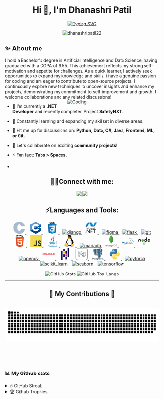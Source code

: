 <h1 align="center" color=#FF00FF>Hi 👋, I'm Dhanashri Patil</h1>

<p align="center">
  <a href="https://git.io/typing-svg"><img src="https://readme-typing-svg.demolab.com?font=Bungee+Spice&duration=2000&pause=1000&center=true&vCenter=true&random=false&width=435&lines=Data+Analyst;Python+Developer;Front-End+Developer;.Net+Developer;Open+Source+Enthusiast" alt="Typing SVG" /></a>
</p>
<p align="center"> <img src="https://komarev.com/ghpvc/?username=dhanashripatil22&label=Profile%20views&color=0e75b6&style=flat" alt="dhanashripatil22" /> </p>

<h2 align=""> ✨ About me </h2> 
I hold a Bachelor's degree in Artificial Intelligence and Data Science, having graduated with a CGPA of 9.55. This achievement reflects my strong self-motivation and appetite for challenges. As a quick learner, I actively seek opportunities to expand my knowledge and skills. I have a genuine passion for coding and am eager to contribute to open-source projects. I continuously explore new techniques to uncover insights and enhance my projects, demonstrating my commitment to self-improvement and growth. I welcome collaborations and any related discussions!
<img align="right" alt="Coding" width="300" src="https://startcoding.co.in/wp-content/uploads/2021/12/coding-for-kids.gif">

- 🔭 I'm currently a **.NET Developer** and recently completed Project **SafetyNXT**.

- 🌱 Constantly learning and expanding my skillset in diverse areas.

- 💬 Hit me up for discussions on: **Python, Data, C#, Java, Frontend, ML, or Git.**

- 👯 Let's collaborate on exciting **community projects!**

- ⚡ Fun fact: **Tabs > Spaces.**
- 

<h2 align="center">🤝🏻Connect with me:</h2>
<p align="center">
  <a href="https://linkedin.com/in/dhanashri-patil07">
   <img src="https://img.icons8.com/color/48/000000/linkedin.png"/>
  </a>
  <a href="mailto:dhanashripatil1607@gmail.com">
     <img src="https://img.icons8.com/color/48/000000/gmail.png"/>
  </a>
</p>

<h2 align="Center">⚡️Languages and Tools:</h2>
                  
<p align="center">
  <a href="https://www.cprogramming.com/" target="_blank" rel="noreferrer" style="margin: 0 5px;">
    <img src="https://raw.githubusercontent.com/devicons/devicon/master/icons/c/c-original.svg" alt="c" width="40" height="40"/>
  </a>
  <a href="https://www.w3schools.com/cpp/" target="_blank" rel="noreferrer" style="margin: 0 5px;">
    <img src="https://raw.githubusercontent.com/devicons/devicon/master/icons/cplusplus/cplusplus-original.svg" alt="cplusplus" width="40" height="40"/>
  </a>
  <a href="https://www.w3schools.com/css/" target="_blank" rel="noreferrer" style="margin: 0 5px;">
    <img src="https://raw.githubusercontent.com/devicons/devicon/master/icons/css3/css3-original-wordmark.svg" alt="css3" width="40" height="40"/>
  </a>
  <a href="https://www.djangoproject.com/" target="_blank" rel="noreferrer" style="margin: 0 5px;">
    <img src="https://cdn.worldvectorlogo.com/logos/django.svg" alt="django" width="40" height="40"/>
  </a>
  <a href="https://dotnet.microsoft.com/" target="_blank" rel="noreferrer" style="margin: 0 5px;">
    <img src="https://raw.githubusercontent.com/devicons/devicon/master/icons/dot-net/dot-net-original-wordmark.svg" alt="dotnet" width="40" height="40"/>
  </a>
  <a href="https://www.figma.com/" target="_blank" rel="noreferrer" style="margin: 0 5px;">
    <img src="https://www.vectorlogo.zone/logos/figma/figma-icon.svg" alt="figma" width="40" height="40"/>
  </a>
  <a href="https://flask.palletsprojects.com/" target="_blank" rel="noreferrer" style="margin: 0 5px;">
    <img src="https://www.vectorlogo.zone/logos/pocoo_flask/pocoo_flask-icon.svg" alt="flask" width="40" height="40"/>
  </a>
  <a href="https://git-scm.com/" target="_blank" rel="noreferrer" style="margin: 0 5px;">
    <img src="https://www.vectorlogo.zone/logos/git-scm/git-scm-icon.svg" alt="git" width="40" height="40"/>
  </a>
  <a href="https://www.w3.org/html/" target="_blank" rel="noreferrer" style="margin: 0 5px;">
    <img src="https://raw.githubusercontent.com/devicons/devicon/master/icons/html5/html5-original-wordmark.svg" alt="html5" width="40" height="40"/>
  </a>
  <a href="https://developer.mozilla.org/en-US/docs/Web/JavaScript" target="_blank" rel="noreferrer" style="margin: 0 5px;">
    <img src="https://raw.githubusercontent.com/devicons/devicon/master/icons/javascript/javascript-original.svg" alt="javascript" width="40" height="40"/>
  </a>
  <a href="https://www.java.com" target="_blank" rel="noreferrer" style="margin: 0 5px;">
    <img src="https://raw.githubusercontent.com/devicons/devicon/master/icons/java/java-original.svg" alt="java" width="40" height="40"/>
  </a>
  <a href="https://www.linux.org/" target="_blank" rel="noreferrer" style="margin: 0 5px;">
    <img src="https://raw.githubusercontent.com/devicons/devicon/master/icons/linux/linux-original.svg" alt="linux" width="40" height="40"/>
  </a>
  <a href="https://mariadb.org/" target="_blank" rel="noreferrer" style="margin: 0 5px;">
    <img src="https://www.vectorlogo.zone/logos/mariadb/mariadb-icon.svg" alt="mariadb" width="40" height="40"/>
  </a>
  <a href="https://www.mongodb.com/" target="_blank" rel="noreferrer" style="margin: 0 5px;">
    <img src="https://raw.githubusercontent.com/devicons/devicon/master/icons/mongodb/mongodb-original-wordmark.svg" alt="mongodb" width="40" height="40"/>
  </a>
  <a href="https://www.mysql.com/" target="_blank" rel="noreferrer" style="margin: 0 5px;">
    <img src="https://raw.githubusercontent.com/devicons/devicon/master/icons/mysql/mysql-original-wordmark.svg" alt="mysql" width="40" height="40"/>
  </a>
  <a href="https://nodejs.org" target="_blank" rel="noreferrer" style="margin: 0 5px;">
    <img src="https://raw.githubusercontent.com/devicons/devicon/master/icons/nodejs/nodejs-original-wordmark.svg" alt="nodejs" width="40" height="40"/>
  </a>
  <a href="https://opencv.org/" target="_blank" rel="noreferrer" style="margin: 0 5px;">
    <img src="https://www.vectorlogo.zone/logos/opencv/opencv-icon.svg" alt="opencv" width="40" height="40"/>
  </a>
  <a href="https://www.oracle.com/" target="_blank" rel="noreferrer" style="margin: 0 5px;">
    <img src="https://raw.githubusercontent.com/devicons/devicon/master/icons/oracle/oracle-original.svg" alt="oracle" width="40" height="40"/>
  </a>
  <a href="https://pandas.pydata.org/" target="_blank" rel="noreferrer" style="margin: 0 5px;">
    <img src="https://raw.githubusercontent.com/devicons/devicon/2ae2a900d2f041da66e950e4d48052658d850630/icons/pandas/pandas-original.svg" alt="pandas" width="40" height="40"/>
  </a>
  <a href="https://www.photoshop.com/en" target="_blank" rel="noreferrer" style="margin: 0 5px;">
    <img src="https://raw.githubusercontent.com/devicons/devicon/master/icons/photoshop/photoshop-line.svg" alt="photoshop" width="40" height="40"/>
  </a>
  <a href="https://www.postgresql.org" target="_blank" rel="noreferrer" style="margin: 0 5px;">
    <img src="https://raw.githubusercontent.com/devicons/devicon/master/icons/postgresql/postgresql-original-wordmark.svg" alt="postgresql" width="40" height="40"/>
  </a>
  <a href="https://www.python.org" target="_blank" rel="noreferrer" style="margin: 0 5px;">
    <img src="https://raw.githubusercontent.com/devicons/devicon/master/icons/python/python-original.svg" alt="python" width="40" height="40"/>
  </a>
  <a href="https://pytorch.org/" target="_blank" rel="noreferrer" style="margin: 0 5px;">
    <img src="https://www.vectorlogo.zone/logos/pytorch/pytorch-icon.svg" alt="pytorch" width="40" height="40"/>
  </a>
  <a href="https://scikit-learn.org/" target="_blank" rel="noreferrer" style="margin: 0 5px;">
    <img src="https://upload.wikimedia.org/wikipedia/commons/0/05/Scikit_learn_logo_small.svg" alt="scikit_learn" width="40" height="40"/>
  </a>
  <a href="https://seaborn.pydata.org/" target="_blank" rel="noreferrer" style="margin: 0 5px;">
    <img src="https://seaborn.pydata.org/_images/logo-mark-lightbg.svg" alt="seaborn" width="40" height="40"/>
  </a>
  <a href="https://www.tensorflow.org" target="_blank" rel="noreferrer" style="margin: 0 5px;">
    <img src="https://www.vectorlogo.zone/logos/tensorflow/tensorflow-icon.svg" alt="tensorflow" width="40" height="40"/>
  </a>
</p>



<p align="center">
<img src="https://github-readme-stats.vercel.app/api?username=dhanashripatil22&show_icons=true&theme=jolly" alt="GitHub Stats" align="center" width="48%" />
  <img src="https://github-readme-stats.vercel.app/api/top-langs/?username=dhanashripatil22&layout=compact&theme=jolly&langs_count=10" alt="GitHub Top-Langs" align="center" width="40%" />
 </p>
 
<hr>

<div align="center">
  <h2>🐍 My Contributions 🐍</h2>
  <br>
  <img alt="snake eating my contributions" src="https://raw.githubusercontent.com/salesp07/salesp07/output/github-contribution-grid-snake.svg" />
  
  <br/><br/><br/>
</div>

### 📊 My Github stats

<details>
  <summary>🔥 GitHub Streak</summary>
  <br/>
   <a href="https://github.com/coding-geek21/github-readme-streak-stats">
   <img title="🔥 Get streak stats for your profile at git.io/streak-stats" alt="Dhanashri's streak" src="https://github-readme-streak-stats.herokuapp.com/?user=dhanashripatil22&theme=jolly&hide_border=true"/>
  </a>
  <br/>
</details>                                                                          
<details>
   <summary>🏆 Github Trophies </summary>
   <br/>
  <img alt="Dhanashri's Activity Graph" src="https://github-profile-trophy.vercel.app/?username=dhanashripatil22&theme=monokai" />
</details>

